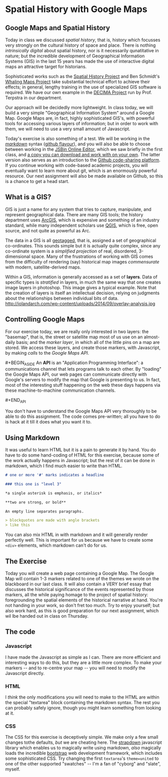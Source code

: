Spatial History with Google Maps
================================

Google Maps and Spatial History
-------------------------------

Today in class we discussed *spatial history*, that is, history which focusses very strongly on the cultural history of space and place. There is nothing *intrinsically digital* about spatial history, nor is it necessarily qunatitative in nature; but the incredible development of Geographical Information Systems (GIS) in the last 15 years has made the use of interactive digital maps an attractive target for historians.

Sophisticated works such as the [Spatial History Project](http://web.stanford.edu/group/spatialhistory/cgi-bin/site/pub.php?id=29) and Ben Schmidt's [Whaling Maps Project](http://sappingattention.blogspot.co.uk/2012/10/data-narratives-and-structural.html) take substantial technical effort to achieve their effects; in general, lengthy training in the use of specialized GIS software is required. We have our own example in the [DECIMA Project](http://decima.chass.utoronto.ca/) run by Prof. Terpstra in our department.

Our approach will be decidedly more lightweight. In class today, we will build a very simple "Geographical Information System" around a Google Map. Google Maps are, in fact, highly sophisticated GIS's, with powerful tools for accessing various layers of information; but in order to work with them, we will need to use a very small amount of Javascript.

Today's exercise is also something of a test. We will be working in the *[markdown](https://help.github.com/articles/markdown-basics/)* syntax ([github flavour](https://help.github.com/articles/github-flavored-markdown/)), and you will also be able to choose between working in the [JSBin Online Editor](http://sbin.com/jusena/edit?html,js,output), which we saw briefly in the first class, and [a copy you can download and work with on your own](https://github.com/titaniumbones/maps-with-markdown). The latter version also serves as an introduction to the [Github code-sharing platform](https://github.com/). If you continue working with code-based academic projects, you will eventually want to learn more about git, which is an enormously powerful resource. Our next assignment will also be made available on Github, so this is a chance to get a head start.

What is a GIS?
--------------

GIS is just a name for any system that tries to capture, manipulate, and represent geographical data. There are many GIS tools; the history department uses [ArcGIS](http://www.arcgis.com/features/), which is expensive and something of an industry standard, while many independent scholars use [QGIS](http://www.qgis.org/en/site/), which is free, open source, and not quite as powerful as Arc.

The data in a GIS is all [geotagged](https://en.wikipedia.org/wiki/Geotagging), that is, assigned a set of geographical co-ordinates. This sounds simple but it is actually quite complex, since any co-ordinate system is a *simplified projection* of real, disordered, 3-dimensional space. Many of the frustrations of working with GIS comes from the difficulty of rendering (say) historical map images *commensurate* with modern, satellite-derived maps.

Within a GIS, information is generally accessed as a set of **layers**. Data of specific types is *stratified* in layers, in much the same way that one creates image layers in photoshop. This image gives a typical example. Note that the creation of layers is itself an intellectual decision, relying on judgments about the relationships between individual bits of data. <http://iolandarch.com/wp-content/uploads/2014/09/overlay-analysis.jpg>

Controlling Google Maps
-----------------------

For our exercise today, we are really only interested in two layers: the "basemap", that is, the street or satellite map most of us use on an almost-daily basis; and the *marker layer*, in which all of the little pins on a map are stored. We access these layers, and create those markers, with Javascript, by making *calls* to the *Google Maps API*.

\#+BEGIN<sub>ASIDE</sub> An **API** is an "Application Programming Interface": a communications channel that lets programs talk to each other. By "loading" the Google Maps API, our web pages can communicate directly with Google's servers to modify the map that Google is presenting to us. In fact, most of the interesting stuff happening on the web these days happens via these machine-to-machine communication channels.

\#+END<sub>API</sub>

You don't have to understand the Google Maps API very thoroughly to be able to do this assignment. The code comes pre-written; all you have to do is hack at it till it does what you want it to.

Using Markdown
--------------

It was useful to learn HTML but it is a pain to generate it by hand. You do have to do some hand-coding of HTML for this exercise, because some of the work actually happens in Javascript; but the rest of it can be done in markdown, which I find much easier to write than HTML.

``` markdown
# one or more '#' marks indicates a headline

### this one is "level 3"

*a single asterisk is emphasis, or italics*

**two are strong, or bold**

An empty line separates paragraphs.

> blockquotes are made with angle brackets
> like this

```

You can also mix HTML in with markdown and it will generally render perfectly well. This is important for us because we have to create some `<div>` elements, which markdown can't do for us.

The Exercise
------------

Today you will create a web page containing a Google Map. The Google Map will contain 1-3 markers related to one of the themes we wrote on the blackboard in our last class. It will also contain a VERY brief essay that discusses the historical significance of the events represented by those markers, all the while paying homage to the project of spatial history: foregrounding the spatial elements of the historical narrative at hand. You're not handing in your work, so don't fret too much. Try to enjoy yourself; but also work hard, as this is good preparation for our next assignment, which wil lbe handed out in class on Thursday.

The code
--------

### Javascript

I have made the Javascript as simple as I can. There are more efficient and interesting ways to do this, but they are a little more complex. To make your markers -- and to re-centre your map -- you will need to modify the Javascript directly.

### HTML

I *think* the only modifications you will need to make to the HTML are within the special "textarea" block containing the markdown syntax. The rest you can probably safely ignore, though you might learn something from looking at it.

### CSS

The CSS for this exercise is deceptively simple. We make only a few small changes tothe defaults, *but* we are cheating here. The [strapdown](http://strapdownjs.com/) javascript library which enables us to magically write using markdown, *also* magically loads the incredible [bootstrap](http://getbootstrap.com/) web development framework, which includes some sophisticated CSS. Try changing the first `textarea`'s `theme=united` to one of the other supported "swatches" -- I'm a fan of "cyborg" and "slate", myself.
